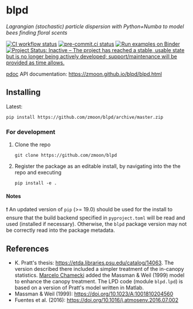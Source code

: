 # blpd

*Lagrangian (stochastic) particle dispersion with Python+Numba to model bees finding floral scents*

[![CI workflow status](https://github.com/zmoon/blpd/actions/workflows/ci.yml/badge.svg)](https://github.com/zmoon/blpd/actions/workflows/ci.yml)
[![pre-commit.ci status](https://results.pre-commit.ci/badge/github/zmoon/blpd/master.svg)](https://results.pre-commit.ci/latest/github/zmoon/blpd/master)
[![Run examples on Binder](https://mybinder.org/badge_logo.svg)](https://mybinder.org/v2/gh/zmoon/blpd/HEAD?urlpath=lab/tree/examples)
[![Project Status: Inactive – The project has reached a stable, usable state but is no longer being actively developed; support/maintenance will be provided as time allows.](https://www.repostatus.org/badges/latest/inactive.svg)](https://www.repostatus.org/#inactive)

[pdoc](https://pdoc.dev/) API documentation: <https://zmoon.github.io/blpd/blpd.html>
## Installing

Latest:
```
pip install https://github.com/zmoon/blpd/archive/master.zip
```

### For development

1. Clone the repo
   ```
   git clone https://github.com/zmoon/blpd
   ```
2. Register the package as an editable install, by navigating into the the repo and executing
   ```
   pip install -e .
   ```

#### Notes

:exclamation: An updated version of `pip` (>= 19.0) should be used for the install to ensure that the build backend specified in `pyproject.toml` will be read and used (installed if necessary). Otherwise, the `blpd` package version may not be correctly read into the package metadata.


## References

* K. Pratt's thesis: <https://etda.libraries.psu.edu/catalog/14063>. The version described there included a simpler treatment of the in-canopy statistics. [Marcelo Chamecki](http://people.atmos.ucla.edu/mchamecki/index.htm) added the Massman & Weil (1999) model to enhance the canopy treatment. The LPD code (module `blpd.lpd`) is based on a version of Pratt's model written in Matlab.
* Massman & Weil (1999): <https://doi.org/10.1023/A:1001810204560>
* Fuentes et al. (2016): <https://doi.org/10.1016/j.atmosenv.2016.07.002>
